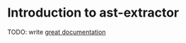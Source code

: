 # Introduction to ast-extractor

TODO: write [great documentation](http://jacobian.org/writing/what-to-write/)
